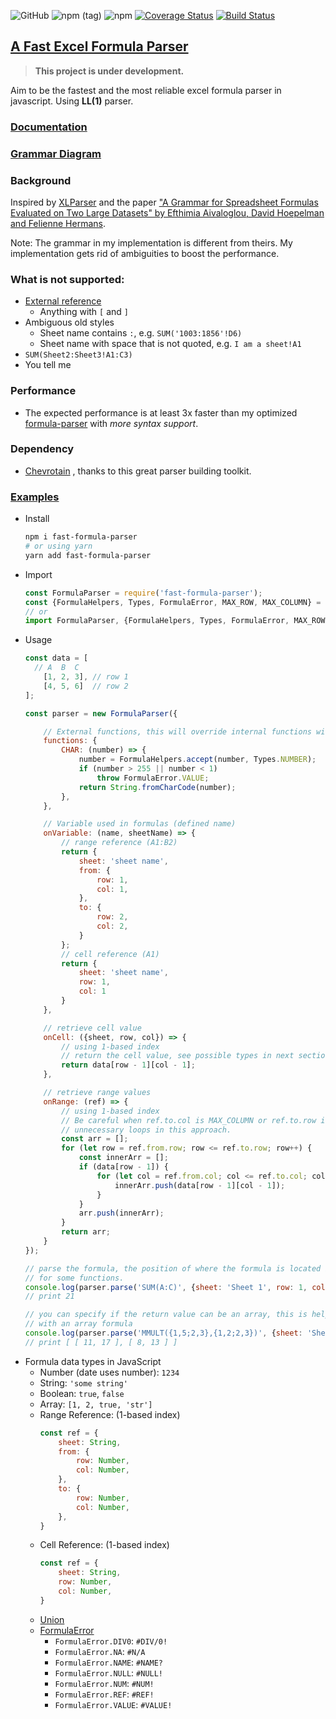 ![GitHub](https://img.shields.io/github/license/lesterlyu/fast-formula-parser)
![npm (tag)](https://img.shields.io/npm/v/fast-formula-parser/latest)
![npm](https://img.shields.io/npm/dw/fast-formula-parser)
[![Coverage Status](https://coveralls.io/repos/github/LesterLyu/fast-formula-parser/badge.svg?branch=master)](https://coveralls.io/github/LesterLyu/fast-formula-parser?branch=master)
[![Build Status](https://travis-ci.com/LesterLyu/fast-formula-parser.svg?branch=master)](https://travis-ci.com/LesterLyu/fast-formula-parser)
## [A Fast Excel Formula Parser](https://github.com/LesterLyu/fast-formula-parser)
> **This project is under development.**

Aim to be the fastest and the most reliable excel formula parser in javascript. Using **LL(1)** parser.
### [Documentation](https://lesterlyu.github.io/fast-formula-parser/)
### [Grammar Diagram](https://lesterlyu.github.io/fast-formula-parser/generated_diagrams.html)
### Background

Inspired by [XLParser](https://github.com/spreadsheetlab/XLParser/blob/master/src/XLParser/ExcelFormulaGrammar.cs)
and the paper ["A Grammar for Spreadsheet Formulas Evaluated on Two Large Datasets" by Efthimia Aivaloglou, David Hoepelman and Felienne Hermans](https://fenia266781730.files.wordpress.com/2019/01/07335408.pdf).

Note: The grammar in my implementation is different from theirs. My implementation gets rid of ambiguities to boost the performance.

### What is not supported:
 - [External reference](https://support.office.com/en-ie/article/create-an-external-reference-link-to-a-cell-range-in-another-workbook-c98d1803-dd75-4668-ac6a-d7cca2a9b95f)
    - Anything with `[` and `]`
 - Ambiguous old styles
    - Sheet name contains `:`, e.g. `SUM('1003:1856'!D6)`
    - Sheet name with space that is not quoted, e.g. `I am a sheet!A1`
 - `SUM(Sheet2:Sheet3!A1:C3)`
 - You tell me
    
### Performance
  - The expected performance is at least 3x faster than my optimized [formula-parser](https://github.com/LesterLyu/formula-parser)
  with *more syntax support*.
  
### Dependency
  - [Chevrotain](https://github.com/SAP/chevrotain) , thanks to this great parser building toolkit.
  
### [Examples](https://github.com/LesterLyu/fast-formula-parser/blob/master/examples/example.js)
 - Install
    ```sh
    npm i fast-formula-parser
    # or using yarn
    yarn add fast-formula-parser
    ```
 - Import
    ```js
    const FormulaParser = require('fast-formula-parser');
    const {FormulaHelpers, Types, FormulaError, MAX_ROW, MAX_COLUMN} = FormulaParser;
    // or
    import FormulaParser, {FormulaHelpers, Types, FormulaError, MAX_ROW, MAX_COLUMN} from 'fast-formula-parser';
    ```
  - Usage
    ```js
    const data = [
      // A  B  C
        [1, 2, 3], // row 1
        [4, 5, 6]  // row 2
    ];
    
    const parser = new FormulaParser({
    
        // External functions, this will override internal functions with same name
        functions: {
            CHAR: (number) => {
                number = FormulaHelpers.accept(number, Types.NUMBER);
                if (number > 255 || number < 1)
                    throw FormulaError.VALUE;
                return String.fromCharCode(number);
            },
        },
    
        // Variable used in formulas (defined name)
        onVariable: (name, sheetName) => {
            // range reference (A1:B2)
            return {
                sheet: 'sheet name',
                from: {
                    row: 1,
                    col: 1,
                },
                to: {
                    row: 2,
                    col: 2,
                }
            };
            // cell reference (A1)
            return {
                sheet: 'sheet name',
                row: 1,
                col: 1
            }
        },
    
        // retrieve cell value
        onCell: ({sheet, row, col}) => {
            // using 1-based index
            // return the cell value, see possible types in next section.
            return data[row - 1][col - 1];
        },
    
        // retrieve range values
        onRange: (ref) => {
            // using 1-based index
            // Be careful when ref.to.col is MAX_COLUMN or ref.to.row is MAX_ROW, this will result in
            // unnecessary loops in this approach.
            const arr = [];
            for (let row = ref.from.row; row <= ref.to.row; row++) {
                const innerArr = [];
                if (data[row - 1]) {
                    for (let col = ref.from.col; col <= ref.to.col; col++) {
                        innerArr.push(data[row - 1][col - 1]);
                    }
                }
                arr.push(innerArr);
            }
            return arr;
        }
    });
    
    // parse the formula, the position of where the formula is located is required
    // for some functions.
    console.log(parser.parse('SUM(A:C)', {sheet: 'Sheet 1', row: 1, col: 1}));
    // print 21
    
    // you can specify if the return value can be an array, this is helpful when dealing
    // with an array formula
    console.log(parser.parse('MMULT({1,5;2,3},{1,2;2,3})', {sheet: 'Sheet 1', row: 1, col: 1}, true));
    // print [ [ 11, 17 ], [ 8, 13 ] ]
    ```
  - Formula data types in JavaScript
    - Number (date uses number): `1234`
    - String: `'some string'`
    - Boolean: `true`, `false`
    - Array: `[1, 2, true, 'str']`
    - Range Reference: (1-based index)
        ```js
        const ref = {
            sheet: String,
            from: {
                row: Number,
                col: Number,
            },
            to: {
                row: Number,
                col: Number,
            },
        }
        ```
    - Cell Reference: (1-based index)
        ```js
        const ref = {
            sheet: String,
            row: Number,
            col: Number,
        }
        ```
    - [Union](https://github.com/LesterLyu/fast-formula-parser/blob/master/grammar/type/collection.js)
    - [FormulaError](https://lesterlyu.github.io/fast-formula-parser/FormulaError.html)
      - `FormulaError.DIV0`: `#DIV/0!`
      - `FormulaError.NA`: `#N/A`
      - `FormulaError.NAME`: `#NAME?`
      - `FormulaError.NULL`: `#NULL!`
      - `FormulaError.NUM`: `#NUM!`
      - `FormulaError.REF`: `#REF!`
      - `FormulaError.VALUE`: `#VALUE!`
